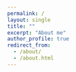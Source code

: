 ```yaml
---
permalink: /
layout: single
title: ""
excerpt: "About me"
author_profile: true
redirect_from: 
  - /about/
  - /about.html
---
```


